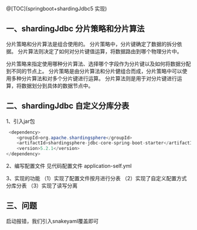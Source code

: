@[TOC](springboot+shardingJdbc5 实现) 

## 一、shardingJdbc 分片策略和分片算法

分片策略和分片算法是组合使用的。
分片策略中，分片键确定了数据的拆分依据。
分片算法则决定了如何对分片键值运算，将数据路由到哪个物理分片中。

分片策略来指定使用哪种分片算法、选择哪个字段作为分片键以及如何将数据分配到不同的节点上。
分片策略是由分片算法和分片健组合而成，分片策略中可以使用多种分片算法和对多个分片键进行运算。
分片算法则是用于对分片键进行运算，将数据划分到具体的数据节点中。

## 二、shardingJdbc 自定义分库分表
1、引入jar包
```java
 <dependency>
    <groupId>org.apache.shardingsphere</groupId>
    <artifactId>shardingsphere-jdbc-core-spring-boot-starter</artifactId>
    <version>5.2.1</version>
</dependency>
```
2、编写配置文件
见代码配置文件
application-self.yml


3、实现的功能
（1）实现了配置文件按月进行分表
（2）实现了自定义配置方式分库分表
（3）实现了读写分离

## 三、问题
启动报错，我们引入snakeyaml覆盖即可




